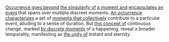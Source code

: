 
[Occurrence goes beyond](1/2/2/3/3/.Occurrence) [the singularity of](3/3/3/1/1/2/_Singularity-Expansion) [a moment and](1/2/2/3/2/.Moment) [encapsulates an event](2/1/3/2/2/1/1/.Event) that spans over multiple discreet moments. [An occurrence characterizes](1/2/2/3/3/.Occurrence) a set of [moments that collectively](1/2/2/3/2/.Moment) contribute to a particular event, alluding to a sense of duration. But [this concept of](2/1/3/2/2/2/2/.Concept) continuous change, marked [by discrete moments](1/2/2/3/2/.Moment) of a happening, reveal a broader temporality, manifesting as [the unity of](1/1/3/1/1/1/_Unity-Disunity) instant and eternity.

